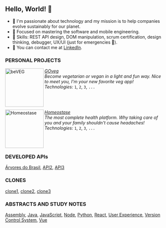 ## Hello, World! 👋
- 🌱 I'm passionate about technology and my mission is to help companies evolve sustainably for our planet.
- 🚀 Focused on mastering the software and mobile engineering.
- 🥷 Skills: REST API design, DOM manipulation, scrum certification, design thinking, debugger, UX/UI (just for emergencies 😬).
- 💬 You can contact me at [LinkedIn](https://www.linkedin.com/in/lohane-gd/).

### PERSONAL PROJECTS

[<img align="left" height="124px" width="124px" alt="beVEG" src="https://user-images.githubusercontent.com/41905138/222328470-536dea6e-5354-4345-a8ea-99019fe6de7d.png"/>](#)
[*GOveg*](#) \
*Become vegetarian or vegan in a light and fun way. Nice to meet you, I'm your new favorite veg app!* \
*Technologies:* `1`, `2`, `3`, `...` \
<br/>
<br/>
<br/>

[<img align="left" height="124px" width="124px" alt="Homeostase" src="https://user-images.githubusercontent.com/41905138/222019209-ef94f05b-9faf-4918-913a-b0f98db1181c.png"/>](#)
[*Homeostase*](#) \
*The most complete health platform. Why taking care of you and your family shouldn't cause headaches!* \
*Technologies:* `1`, `2`, `3`, `...` \
<br/>
<br/>
<br/>

### DEVELOPED APIs
[Árvores do Brasil](https://github.com/LorisLambert/api-arvores-do-brasil), [API2](), [API3]()

### CLONES
[clone1](), [clone2](), [clone3]()

### ABSTRACTS AND STUDY NOTES
[Assembly](https://github.com/LorisLambert/Assembly_pt-BR), [Java](https://github.com/LorisLambert/Java_pt-BR), [JavaScript](https://github.com/LorisLambert/JavaScript_pt-BR), [Node](https://github.com/LorisLambert/Node_pt-BR), [Python](https://github.com/LorisLambert/Python_pt-BR), [React](https://github.com/LorisLambert/React_pt-BR), [User Experience](https://github.com/LorisLambert/User_Experience_pt-BR), [Version Control System](https://github.com/LorisLambert/VCS_pt-BR), [Vue](https://github.com/LorisLambert/Vue_pt-BR)
